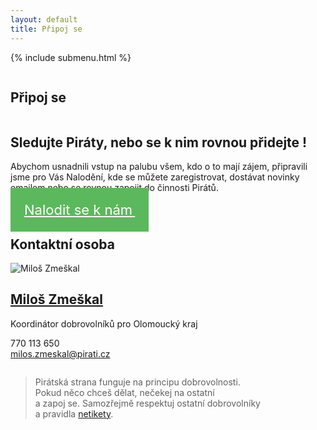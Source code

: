 ```yaml
---
layout: default
title: Připoj se
---
```

{% include submenu.html %}

<div class="row">
  <div class="medium-12 large-12 columns">
    <section class="o-section o-section--noSpaceBottom">
      <div class="o-section-inner">
        <div class="o-section-block">
          <div class="c-BasicPage">
            <div class="c-BasicPage-content">
              <h2 itemprop="headline" class="c-BasicPage__title">Připoj se</h2>
            </div>            
          </div>
        </div>
      </div>
    </section>
  </div>
</div>
<div class="row">
  <div class="medium-12 large-12 columns">
      <div class="o-section-inner">
        <div class="o-section-block" data-equalizer data-equalize-on="medium">
          <h2>Sledujte Piráty, nebo se k nim rovnou přidejte !</h2>
          <p>Abychom usnadnili vstup na palubu všem, kdo o to mají zájem, připravili jsme pro Vás Nalodění, kde se můžete zaregistrovat, dostávat novinky emailem nebo se rovnou zapojit do činnosti Pirátů.</p>
          <a href="https://nalodeni.pirati.cz" id='butt' style="width: 349px; margin-top: 10px; text-align: center; padding: 22px; font-size: 22px; background-color: #5cb85c;border-color: #5cb85c; color: white;" class="c-cta-button c-cta-button--primary">Nalodit se k nám&thinsp; <i class="fa fa-thumbs-up" aria-hidden="true"></i></a>
        </div>
      </div>
  </div>
</div>
<div class="row">
  <div class="medium-12 large-12 columns">
    <section class="o-section o-section">
      <div class="o-section-inner">
        <div class="o-section-block">
          <div class="c-BasicPage">
            <div class="c-BasicPage-content">
              <h2 itemprop="headline" class="c-BasicPage__title">Kontaktní osoba</h2>
              <div class="row collapse">
                <div class="large-6 small-12 columns end o-section-mediumdown-divided-small">
                  <div class="o-media o-media--top">
                    <div class="o-media__image o-media__image--lgspace">
                      <img src="{{ 'milos-zmeskal.jpg' | prepend: '/assets/img/people/' | relative_url}}" alt="Miloš Zmeškal"> </div>                      
                    <div class="o-media__body">
                    <h2 class="o-media__headline"><a href="{{'lide/milos-zmeskal/' | relative_url}}">Miloš Zmeškal</a></h2>
                      <p>Koordinátor dobrovolníků pro Olomoucký kraj</p>
                      <p>770 113 650<br>
                      <a href="mailto:milos.zmeskal@pirati.cz">milos.zmeskal@pirati.cz</a></p>
                    </div>
                  </div>
                </div>
                <div class="large-6 small-12 columns end o-section-mediumdown-divided-small">
                  <div class="o-media">
                    <div class="o-media__body">
                      <blockquote class="c-blockquote c-blockquote--wicon">Pirátská strana funguje na principu dobrovolnosti.
                        <br> Pokud něco chceš dělat, nečekej na ostatní
                        <br> a zapoj se. Samozřejmě respektuj ostatní dobrovolníky
                        <br> a pravidla
                        <a href="https://redmine.pirati.cz/projects/po/wiki/Pir%C3%A1tsk%C3%A1_netiketa">netikety</a>.</blockquote>
                    </div>
                  </div>
                </div>
              </div>
            </div>
          </div>
        </div>
      </div>
    </section>
  </div>
</div>


